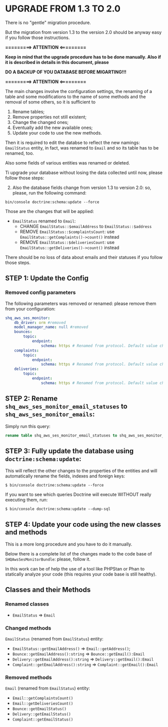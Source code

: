 UPGRADE FROM 1.3 TO 2.0
=======================

There is no "gentle" migration procedure.

But the migration from version 1.3 to the version 2.0 should be anyway easy if you follow those instructions.

**=========> ATTENTION <=========**

**Keep in mind that the upgrade procedure has to be done manually. Also if it is described in details in this document, please**

**DO A BACKUP OF YOU DATABASE BEFORE MIGARTING!!!**

**=========> ATTENTION <=========**

The main changes involve the configuration settings, the renaming of a table and some modifications to the name of some methods and the removal of some others, so it is sufficient to

1. Rename tables;
2. Remove properties not still existent;
3. Change the changed ones;
4. Eventually add the new available ones;
5. Update your code to use the new methods.

Then it is required to edit the databse to reflect the new namings: `EmailStatus` entity, in fact, was renamed to `Email` and so its table has to be renamed, too.

Also some fields of various entities was renamed or deleted.

Ti upgrade your database without losing the data collected until now, please follow those steps:


2. Also the database fields change from version 1.3 to version 2.0: so, please, run the following command:

```console
bin/console doctrine:schema:update --force
```

Those are the changes that will be applied:

- `EmailStatus` renamed to `Email`:
    - CHANGE `EmailStatus::$emailAddress` to `EmailStatus::$address`
    - REMOVE `EmailStatus::$complaintsCount`: use `EmailStatus::getComplaints()->count()` instead
    - REMOVE `EmailStatus::$deliveriesCount`: use `EmailStatus::getDeliveries()->count()` instead

There should be no loss of data about emails and their statuses if you follow those steps.

STEP 1: Update the Config
-------------------------

### Removed config parameters

The following parameters was removed or renamed: please remove them from your configuration:

```yaml
shq_aws_ses_monitor:
    db_driver: orm #removed
    model_manager_name: null #removed
    bounces:
        topic:
            endpoint:
                schema: https # Renamed from protocol. Default value changed from http to https.
    complaints:
        topic:
            endpoint:
                schema: https # Renamed from protocol. Default value changed from http to https.
    deliveries:
        topic:
            endpoint:
                schema: https # Renamed from protocol. Default value changed from http to https.

```

STEP 2: Rename `shq_aws_ses_monitor_email_statuses` to `shq_aws_ses_monitor_emails`:
------------------------------------------------------------------------------------

Simply run this query:

```sql
rename table shq_aws_ses_monitor_email_statuses to shq_aws_ses_monitor_emails;
```

STEP 3: Fully update the database using `doctrine:schema:update`:
-----------------------------------------------------------------

This will reflect the other changes to the properties of the entities and will automatically rename the fields, indexes and foreign keys:

```console
$ bin/console doctrine:schema:update --force
```

If you want to see which queries Doctrine will execute WITHOUT really executing them, run:

```console
$ bin/console doctrine:schema:update --dump-sql
```

STEP 4: Update your code using the new classes and methods
----------------------------------------------------------

This is a more long procedure and you have to do it manually.

Below there is a complete list of the changes made to the code base of `SHQAwsSesMonitorBundle`: please, follow it.

In this work can be of help the use of a tool like PHPStan or Phan to statically analyze your code (this requires your code base is still healthy).

Classes and their Methods
-------------------------

### Renamed classes

- `EmailStatus` => `Email`

### Changed methods

`EmailStatus` (renamed from `EmailStatus`) entity:

- `EmailStatus::getEmailAddress()` => `Email::getAddress()`;
- `Bounce::getEmailAddress():string` => `Bounce::getEmail():Email`
- `Delivery::getEmailAddress():string` => `Delivery::getEmail():Email`
- `Complaint::getEmailAddress():string` => `Complaint::getEmail():Email`

### Removed methods

`Email` (renamed from `EmailStatus`) entity:

- `Email::getComplaintsCount()`
- `Email::getDeliveriesCount()`
- `Bounce::getEmailStatus()`
- `Delivery::getEmailStatus()`
- `Complaint::getEmailStatus()`

